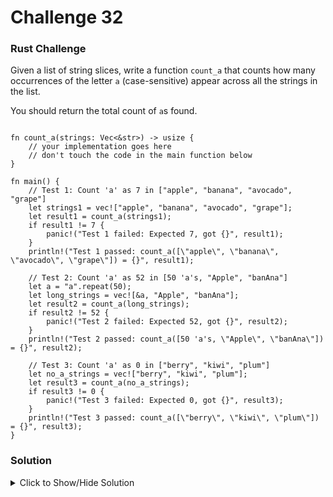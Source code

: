 # Challenge 32

### Rust Challenge

Given a list of string slices, write a function `count_a` that counts how many occurrences of the letter `a` (case-sensitive) appear across all the strings in the list.

You should return the total count of `a`s found.

```rust,editable

fn count_a(strings: Vec<&str>) -> usize {
    // your implementation goes here
    // don't touch the code in the main function below
}

fn main() {
    // Test 1: Count 'a' as 7 in ["apple", "banana", "avocado", "grape"]
    let strings1 = vec!["apple", "banana", "avocado", "grape"];
    let result1 = count_a(strings1);
    if result1 != 7 {
        panic!("Test 1 failed: Expected 7, got {}", result1);
    }
    println!("Test 1 passed: count_a([\"apple\", \"banana\", \"avocado\", \"grape\"]) = {}", result1);

    // Test 2: Count 'a' as 52 in [50 'a's, "Apple", "banAna"]
    let a = "a".repeat(50);
    let long_strings = vec![&a, "Apple", "banAna"];
    let result2 = count_a(long_strings);
    if result2 != 52 {
        panic!("Test 2 failed: Expected 52, got {}", result2);
    }
    println!("Test 2 passed: count_a([50 'a's, \"Apple\", \"banAna\"]) = {}", result2);

    // Test 3: Count 'a' as 0 in ["berry", "kiwi", "plum"]
    let no_a_strings = vec!["berry", "kiwi", "plum"];
    let result3 = count_a(no_a_strings);
    if result3 != 0 {
        panic!("Test 3 failed: Expected 0, got {}", result3);
    }
    println!("Test 3 passed: count_a([\"berry\", \"kiwi\", \"plum\"]) = {}", result3);
}

```

### Solution

<details>
<summary>Click to Show/Hide Solution</summary>

```rust

fn count_a(strings: Vec<&str>) -> usize {
    strings.iter()
        .map(|s| s.chars().filter(|&c| c == 'a').count())
        .sum()
}

```

</details>
